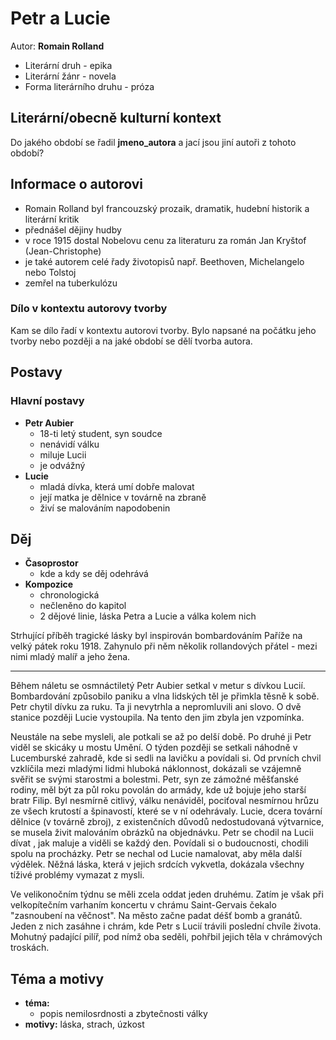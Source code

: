 # Petr a Lucie

Autor: **Romain Rolland**

 - Literární druh - epika
 - Literární žánr - novela
 - Forma literárního druhu - próza

## Literární/obecně kulturní kontext

Do jakého období se řadil **jmeno_autora** a jací jsou jiní autoři z tohoto období?

## Informace o autorovi
 - Romain Rolland byl francouzský prozaik, dramatik, hudební historik a literární kritik
 - přednášel dějiny hudby
 - v roce 1915 dostal Nobelovu cenu za literaturu za román Jan Kryštof (Jean-Christophe)
 - je také autorem celé řady životopisů např. Beethoven, Michelangelo nebo Tolstoj
 - zemřel na tuberkulózu 

### Dílo v kontextu autorovy tvorby

Kam se dílo řadí v kontextu autorovi tvorby. Bylo napsané na počátku jeho tvorby nebo později a na jaké období se dělí tvorba autora.

## Postavy

### Hlavní postavy 
 - **Petr Aubier**
   - 18-ti letý student, syn soudce
   - nenávidí válku
   - miluje Lucii
   - je odvážný
 - **Lucie**
   - mladá dívka, která umí dobře malovat
   - její matka je dělnice v továrně na zbraně
   - živí se malováním napodobenin

## Děj
 - **Časoprostor**
   - kde a kdy se děj odehrává 
 - **Kompozice**
   - chronologická
   - nečleněno do kapitol
   - 2 dějové linie, láska Petra a Lucie a válka kolem nich

Strhující příběh tragické lásky byl inspirován bombardováním Paříže na velký pátek roku 1918. Zahynulo při něm několik rollandových přátel - mezi nimi mladý malíř a jeho žena.

---

Během náletu se osmnáctiletý Petr Aubier setkal v metur s dívkou Lucií. Bombardování způsobilo paniku a vlna lidských těl je přimkla těsně k sobě. Petr chytil dívku za ruku. Ta ji nevytrhla a nepromluvili ani slovo. O dvě stanice později Lucie vystoupila. Na tento den jim zbyla jen vzpomínka.

Neustále na sebe mysleli, ale potkali se až po delší době. Po druhé ji Petr viděl se skicáky u mostu Umění. O týden později se setkali náhodně v Lucemburské zahradě, kde si sedli na lavičku a povídali si. Od prvních chvil vzklíčila mezi mladými lidmi hluboká náklonnost, dokázali se vzájemně svěřit se svými starostmi a bolestmi. Petr, syn ze zámožné měšťanské rodiny, měl být za půl roku povolán do armády, kde už bojuje jeho starší bratr Filip. Byl nesmírně citlivý, válku nenáviděl, pociťoval nesmírnou hrůzu ze všech krutostí a špinavostí, které se v ní odehrávaly. Lucie, dcera tovární dělnice (v továrně zbroj), z existenčních důvodů nedostudovaná výtvarnice, se musela živit malováním obrázků na objednávku. Petr se chodil na Lucii dívat , jak maluje a viděli se každý den. Povídali si o budoucnosti, chodili spolu na procházky. Petr se nechal od Lucie namalovat, aby měla další výdělek. Něžná láska, která v jejich srdcích vykvetla, dokázala všechny tíživé problémy vymazat z mysli.

Ve velikonočním týdnu se měli zcela oddat jeden druhému. Zatím je však při velkopítečním varhaním koncertu v chrámu Saint-Gervais čekalo "zasnoubení na věčnost". Na město začne padat déšť bomb a granátů. Jeden z nich zasáhne i chrám, kde Petr s Lucií trávili poslední chvíle života. Mohutný padající pilíř, pod nímž oba seděli, pohřbil jejich těla v chrámových troskách.

## Téma a motivy
 - **téma:**
   - popis nemilosrdnosti a zbytečnosti války
 - **motivy:** láska, strach, úzkost
